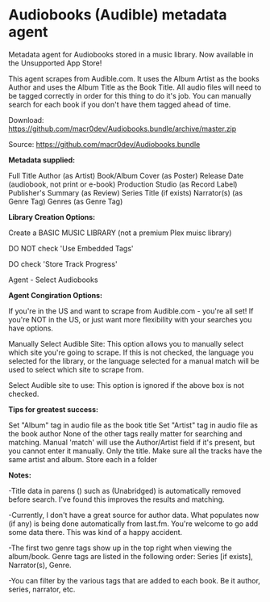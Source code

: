 # Audiobooks (Audible) metadata agent

Metadata agent for Audiobooks stored in a music library. Now available in the Unsupported App Store!

This agent scrapes from Audible.com. It uses the Album Artist as the books Author and uses the Album Title as the Book Title. All audio files will need to be tagged correctly in order for this thing to do it's job. You can manually search for each book if you don't have them tagged ahead of time. 

Download: https://github.com/macr0dev/Audiobooks.bundle/archive/master.zip

Source: https://github.com/macr0dev/Audiobooks.bundle


**Metadata supplied:**

Full Title
Author (as Artist)
Book/Album Cover (as Poster)
Release Date (audiobook, not print or e-book)
Production Studio (as Record Label)
Publisher's Summary (as Review)
Series Title (if exists)
Narrator(s) (as Genre Tag)
Genres (as Genre Tag)


**Library Creation Options:**

Create a BASIC MUSIC LIBRARY (not a premium Plex muisc library)

DO NOT check 'Use Embedded Tags'

DO check 'Store Track Progress'

Agent - Select Audiobooks


**Agent Congiration Options:**

If you're in the US and want to scrape from Audible.com - you're all set!
If you're NOT in the US, or just want more flexibility with your searches you have options.

Manually Select Audible Site:
  This option allows you to manually select which site you're going to scrape.  If this is not checked, the language you selected for
  the library, or the language selected for a manual match will be used to select which site to scrape from.

Select Audible site to use:
  This option is ignored if the above box is not checked.

**Tips for greatest success:**

Set "Album" tag in audio file as the book title
Set "Artist" tag in audio file as the book author
None of the other tags really matter for searching and matching.
Manual 'match' will use the Author/Artist field if it's present, but you cannot enter it manually.  Only the title.
Make sure all the tracks have the same artist and album.
Store each in a folder

**Notes:**

-Title data in parens ()  such as (Unabridged) is automatically removed before search.  I've found this improves the results and matching.

-Currently, I don't have a great source for author data. What populates now (if any) is being done automatically from last.fm. You're welcome to go add some data there. This was kind of a happy accident.

-The first two genre tags show up in the top right when viewing the album/book.  Genre tags are listed in the following order: Series [if exists], Narrator(s), Genre.

-You can filter by the various tags that are added to each book. Be it author, series, narrator, etc.
